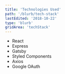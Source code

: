 ```yaml
---
title: 'Technologies Used'
path: '/blurb/tech-stack'
lastEdited: '2018-10-22'
type: 'blurb'
gridArea: 'techStack'
---
```


- React
- Express
- Gatsby
- Styled Components
- Axios
- Google OAuth
